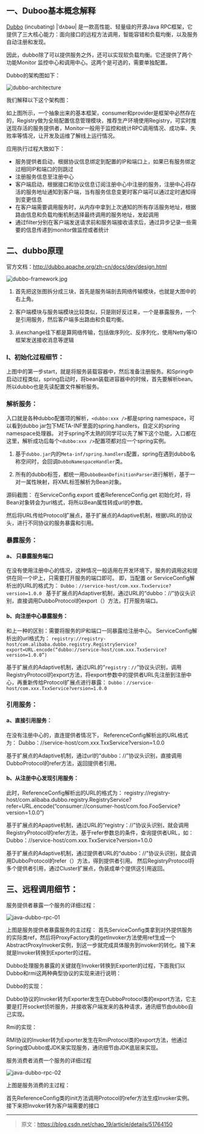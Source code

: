 
<!--more-->

## 一、Duboo基本概念解释

[Dubbo](http://dubbo.apache.org) (incubating) |ˈdʌbəʊ| 是一款高性能、轻量级的开源Java RPC框架，它提供了三大核心能力：面向接口的远程方法调用，智能容错和负载均衡，以及服务自动注册和发现。

因此，dubbo除了可以提供服务之外，还可以实现软负载均衡。它还提供了两个功能Monitor 监控中心和调用中心。这两个是可选的，需要单独配置。

Dubbo的架构图如下：

![dubbo-architecture](/img/dubbo-architecture.png)

我们解释以下这个架构图：

如上图所示，一个抽象出来的基本框架，consumer和provider是框架中必然存在的，Registry做为全局配置信息管理模块，推荐生产环境使用Registry，可实时推送现存活的服务提供者，Monitor一般用于监控和统计RPC调用情况、成功率、失败率等情况，让开发及运维了解线上运行情况。

应用执行过程大致如下：

- 服务提供者启动，根据协议信息绑定到配置的IP和端口上，如果已有服务绑定过相同IP和端口的则跳过
- 注册服务信息至注册中心
- 客户端启动，根据接口和协议信息订阅注册中心中注册的服务，注册中心将存活的服务地址通知到客户端，当有服务信息变更时客户端可以通过定时通知得到变更信息
- 在客户端需要调用服务时，从内存中拿到上次通知的所有存活服务地址，根据路由信息和负载均衡机制选择最终调用的服务地址，发起调用
- 通过filter分别在客户端发送请求前和服务端接收请求后，通过异步记录一些需要的信息传递到monitor做监控或者统计


## 二、dubbo原理

官方文档：http://dubbo.apache.org/zh-cn/docs/dev/design.html

![dubbo-framework.jpg](/img/dubbo-framework.jpg)

1. 首先把这张图拆分成三块，首先是服务端剖去网络传输模块，也就是大图中的右上角。

2. 客户端模块与服务端模块比较类似，只是刚好反过来，一个是暴露服务，一个是引用服务，然后客户端多出路由和负载均衡。

3. 从exchange往下都是算网络传输，包括做序列化、反序列化，使用Netty等IO框架发送接收消息等逻辑

### I、初始化过程细节： 
上图中的第一步start，就是将服务装载容器中，然后准备注册服务。和Spring中启动过程类似，spring启动时，将bean装载进容器中的时候，首先要解析bean。所以dubbo也是先读配置文件解析服务。 



### 解析服务： 

入口就是各种dubbo配置项的解析，`<dubbo:xxx />`都是spring namespace，可以看到dubbo jar包下META-INF里面的spring.handlers，自定义的spring namespace处理器。
对于spring不太熟的同学可以先了解下这个功能，入口都在这里，解析成功后每个`<dubbo:xxx />`配置项都对应一个spring实例。

1. 基于`dubbo.jar`内的`Meta-inf/spring.handlers`配置，spring在遇到dubbo名称空间时，会回调`DubboNamespaceHandler`类。 
 
2. 所有的dubbo标签，都统一用`DubboBeanDefinitionParser`进行解析，基于一对一属性映射，将XML标签解析为Bean对象。 

源码截图： 
在ServiceConfig.export 或者ReferenceConfig.get 初始化时，将Bean对象转会为url格式，将所以Bean属性转成url的参数。 

然后将URL传给Protocol扩展点，基于扩展点的Adaptive机制，根据URL的协议头，进行不同协议的服务暴露和引用。 

### 暴露服务：



#### a、 只暴露服务端口

在没有使用注册中心的情况，这种情况一般适用在开发环境下，服务的调用这和提供在同一个IP上，只需要打开服务的端口即可。 
即，当配置 or 
ServiceConfig解析出的URL的格式为： 
`Dubbo：//service-host/com.xxx.TxxService?version=1.0.0 `
基于扩展点的Adaptiver机制，通过URL的“dubbo：//”协议头识别，直接调用DubboProtocol的export（）方法，打开服务端口。

#### b、向注册中心暴露服务：

和上一种的区别：需要将服务的IP和端口一同暴露给注册中心。 
ServiceConfig解析出的url格式为： 
`registry://registry-host/com.alibaba.dubbo.registry.RegistryService?export=URL.encode(“dubbo://service-host/com.xxx.TxxService?version=1.0.0”)`

基于扩展点的Adaptive机制，通过URL的“`registry：//`”协议头识别，调用RegistryProtocol的export方法，将export参数中的提供者URL先注册到注册中心，再重新传给Protocol扩展点进行暴露： 
`Dubbo：//service-host/com.xxx.TxxService?version=1.0.0`

### 引用服务：

#### a、直接引用服务：

在没有注册中心的，直连提供者情况下， 
ReferenceConfig解析出的URL格式为： 
Dubbo：//service-host/com.xxx.TxxService?version=1.0.0

基于扩展点的Adaptive机制，通过url的“dubbo：//”协议头识别，直接调用DubboProtocol的refer方法，返回提供者引用。

#### b、从注册中心发现引用服务：

此时，ReferenceConfig解析出的URL的格式为： 
registry://registry-host/com.alibaba.dubbo.registry.RegistryService?refer=URL.encode(“consumer://consumer-host/com.foo.FooService?version=1.0.0”)

基于扩展点的Apaptive机制，通过URL的“registry：//”协议头识别，就会调用RegistryProtocol的refer方法，基于refer参数总的条件，查询提供者URL，如： 
Dubbo：//service-host/com.xxx.TxxService?version=1.0.0

基于扩展点的Adaptive机制，通过提供者URL的“dubbo：//”协议头识别，就会调用DubboProtocol的refer（）方法，得到提供者引用。 
然后RegistryProtocol将多个提供者引用，通过Cluster扩展点，伪装成单个提供这引用返回。

## 三、远程调用细节：

服务提供者暴露一个服务的详细过程：

![java-dubbo-rpc-01](/img/java-dubbo-rpc-01.png)


上图是服务提供者暴露服务的主过程： 
首先ServiceConfig类拿到对外提供服务的实际类ref，然后将ProxyFactory类的getInvoker方法使用ref生成一个AbstractProxyInvoker实例，到这一步就完成具体服务到invoker的转化。接下来就是Invoker转换到Exporter的过程。 

Dubbo处理服务暴露的关键就在Invoker转换到Exporter的过程，下面我们以Dubbo和rmi这两种典型协议的实现来进行说明： 

Dubbo的实现： 

Dubbo协议的Invoker转为Exporter发生在DubboProtocol类的export方法，它主要是打开socket侦听服务，并接收客户端发来的各种请求，通讯细节由dubbo自己实现。 

Rmi的实现： 

RMI协议的Invoker转为Exporter发生在RmiProtocol类的export方法，他通过Spring或Dubbo或JDK来实现服务，通讯细节由JDK底层来实现。

服务消费者消费一个服务的详细过程

![java-dubbo-rpc-02](/img/java-dubbo-rpc-02.png)

上图是服务消费的主过程： 

首先ReferenceConfig类的init方法调用Protocol的refer方法生成Invoker实例。接下来把Invoker转为客户端需要的接口

--------------------- 

> 原文：https://blog.csdn.net/chao_19/article/details/51764150 
